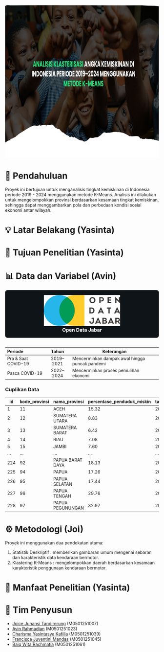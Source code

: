 <p align="center">
  <img src="Image/Header.jpg" width="1000" height="500">
  <br>
</p>

# 📖 **Pendahuluan**

Proyek ini bertujuan untuk menganalisis tingkat kemiskinan di Indonesia periode 2019 - 2024 menggunakan metode K-Means. Analisis ini dilakukan untuk mengelompokkan provinsi berdasarkan kesamaan tingkat kemiskinan, sehingga dapat menggambarkan pola dan perbedaan kondisi sosial ekonomi antar wilayah.

# 💡 **Latar Belakang (Yasinta)**

# 🎯 **Tujuan Penelitian (Yasinta)**

# 📊 **Data dan Variabel (Avin)**

<div align="center" style="background-color:#0f1419; padding:16px; border-radius:8px;">
  <img src="Image/Logo_ODJ.png" alt="Open Data Jabar" width="250"><br>
  <span style="color:white; font-weight:bold; font-size:16px;">Open Data Jabar</span>
</div>
  <br>
</p>

| Periode               | Tahun      | Keterangan                                           |
|:----------------------|:----------:|------------------------------------------------------|
| Pra & Saat COVID-19   | 2019–2021  | Mencerminkan dampak awal hingga puncak pandemi       |
| Pasca COVID-19        | 2022–2024  | Mencerminkan proses pemulihan ekonomi                |

###  Cuplikan Data

| id | kode_provinsi | nama_provinsi         | persentase_penduduk_miskin | tahun |
|----|----------------|-----------------------|-----------------------------|--------|
| 1  | 11             | ACEH                  | 15.32                       | 2019   |
| 2  | 12             | SUMATERA UTARA        | 8.83                        | 2019   |
| 3  | 13             | SUMATERA BARAT        | 6.42                        | 2019   |
| 4  | 14             | RIAU                  | 7.08                        | 2019   |
| 5  | 15             | JAMBI                 | 7.60                        | 2019   |
| …  | …              | …                     | …                           | …      |
| 224| 92             | PAPUA BARAT DAYA      | 18.13                       | 2024   |
| 225| 94             | PAPUA                 | 17.26                       | 2024   |
| 226| 95             | PAPUA SELATAN         | 17.44                       | 2024   |
| 227| 96             | PAPUA TENGAH          | 29.76                       | 2024   |
| 228| 97             | PAPUA PEGUNUNGAN      | 32.97                       | 2024   |

# ⚙️ **Metodologi (Joi)**

Proyek ini menggunakan dua pendekatan utama:
1. Statistik Deskriptif : memberikan gambaran umum mengenai sebaran dan karakteristik data kendaraan bermotor.
2. Klastering K-Means : mengelompokkan daerah berdasarkan kesamaan karakteristik penggunaan kendaraan bermotor.

# 💎 **Manfaat Penelitian (Yasinta)**

# 👥 **Tim Penyusun**

* [Joice Junansi Tandirerung](https://github.com/JoiceJunansi) (M0501251007) 
* [Avin Rahmadian](https://github.com/avinrahmadian) (M0501251023)
* [Charisma Yasintasya Kafilla](https://github.com/yasintasya) (M0501251039)
* [Francisca Juventini Mandas](https://github.com/franciscajuventini09) (M0501251045)
* [Baiq Wita Rachmatia](https://github.com/baiqwitaa) (M0501251061)

